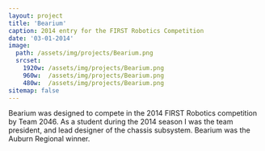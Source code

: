 ```yaml
---
layout: project
title: 'Bearium'
caption: 2014 entry for the FIRST Robotics Competition 
date: '03-01-2014'
image: 
  path: /assets/img/projects/Bearium.png
  srcset: 
    1920w: /assets/img/projects/Bearium.png
    960w:  /assets/img/projects/Bearium.png
    480w:  /assets/img/projects/Bearium.png
sitemap: false
---
```

Bearium was designed to compete in the 2014 FIRST Robotics competition by Team 2046. As a student during the 2014 season I was the team president, and lead designer of the chassis subsystem. Bearium was the Auburn Regional winner. 